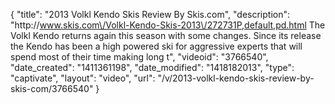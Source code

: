 {
    "title": "2013 Volkl Kendo Skis Review By Skis.com",
    "description": "http:\/\/www.skis.com\/Volkl-Kendo-Skis-2013\/272731P,default,pd.html  The Volkl Kendo returns again this season with some changes. Since its release the Kendo has been a high powered ski for aggressive experts that will spend most of their time making long t",
    "videoid": "3766540",
    "date_created": "1411361198",
    "date_modified": "1418182013",
    "type": "captivate",
    "layout": "video",
    "url": "\/v\/2013-volkl-kendo-skis-review-by-skis-com\/3766540"
}